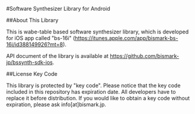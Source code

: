 #Software Synthesizer Library for Android

##About This Library

This is wabe-table based software synthesizer library, which is developed for iOS app called "bs-16i" (https://itunes.apple.com/app/bismark-bs-16i/id388149926?mt=8).

API document of the library is available at https://github.com/bismark-jp/bssynth-sdk-ios.

##License Key Code

This library is protected by "key code".
Please notice that the key code included in this repository has expiration date. All developers have to replace it before distribution.
If you would like to obtain a key code without expiration, please ask info[at]bismark.jp.
